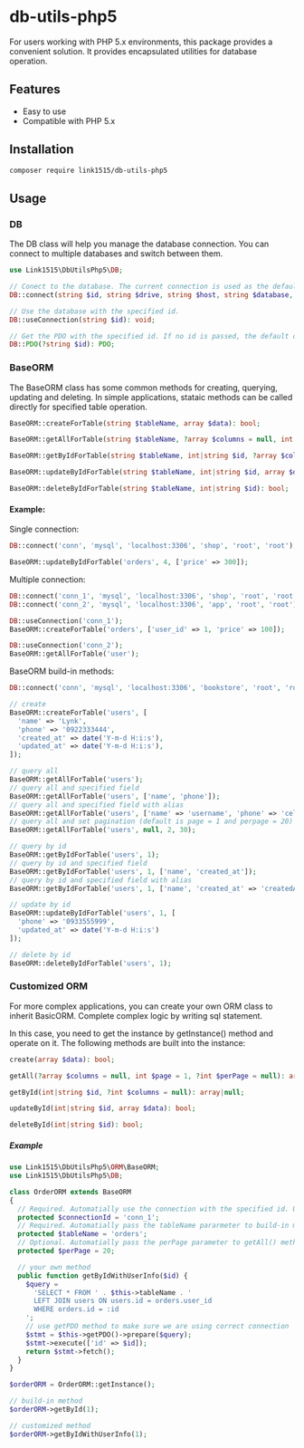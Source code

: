 # db-utils-php5

For users working with PHP 5.x environments, this package provides a convenient solution. It provides encapsulated utilities for database operation.

## Features

- Easy to use
- Compatible with PHP 5.x

## Installation

```bash
composer require link1515/db-utils-php5
```

## Usage

### DB

The DB class will help you manage the database connection. You can connect to multiple databases and switch between them.

```php
use Link1515\DbUtilsPhp5\DB;

// Conect to the database. The current connection is used as the default.
DB::connect(string $id, string $drive, string $host, string $database, string $user, string $password): void;

// Use the database with the specified id.
DB::useConnection(string $id): void;

// Get the PDO with the specified id. If no id is passed, the default connection PDO will be returned.
DB::PDO(?string $id): PDO;
```

### BaseORM

The BaseORM class has some common methods for creating, querying, updating and deleting. In simple applications, stataic methods can be called directly for specified table operation.

```php
BaseORM::createForTable(string $tableName, array $data): bool;

BaseORM::getAllForTable(string $tableName, ?array $columns = null, int $page = 1, int $perPage = 20): array;

BaseORM::getByIdForTable(string $tableName, int|string $id, ?array $columns = null): array|null;

BaseORM::updateByIdForTable(string $tableName, int|string $id, array $data): bool;

BaseORM::deleteByIdForTable(string $tableName, int|string $id): bool;
```

#### Example:

Single connection:

```php
DB::connect('conn', 'mysql', 'localhost:3306', 'shop', 'root', 'root');

BaseORM::updateByIdForTable('orders', 4, ['price' => 300]);
```

Multiple connection:

```php
DB::connect('conn_1', 'mysql', 'localhost:3306', 'shop', 'root', 'root');
DB::connect('conn_2', 'mysql', 'localhost:3306', 'app', 'root', 'root');

DB::useConnection('conn_1');
BaseORM::createForTable('orders', ['user_id' => 1, 'price' => 100]);

DB::useConnection('conn_2');
BaseORM::getAllForTable('user');
```

BaseORM build-in methods:

```php
DB::connect('conn', 'mysql', 'localhost:3306', 'bookstore', 'root', 'root');

// create
BaseORM::createForTable('users', [
  'name' => 'Lynk',
  'phone' => '0922333444',
  'created_at' => date('Y-m-d H:i:s'),
  'updated_at' => date('Y-m-d H:i:s'),
]);

// query all
BaseORM::getAllForTable('users');
// query all and specified field
BaseORM::getAllForTable('users', ['name', 'phone']);
// query all and specified field with alias
BaseORM::getAllForTable('users', ['name' => 'username', 'phone' => 'cellphone']);
// query all and set pagination (default is page = 1 and perpage = 20)
BaseORM::getAllForTable('users', null, 2, 30);

// query by id
BaseORM::getByIdForTable('users', 1);
// query by id and specified field
BaseORM::getByIdForTable('users', 1, ['name', 'created_at']);
// query by id and specified field with alias
BaseORM::getByIdForTable('users', 1, ['name', 'created_at' => 'createdAt']);

// update by id
BaseORM::updateByIdForTable('users', 1, [
  'phone' => '0933555999',
  'updated_at' => date('Y-m-d H:i:s')
]);

// delete by id
BaseORM::deleteByIdForTable('users', 1);
```

### Customized ORM

For more complex applications, you can create your own ORM class to inherit BasicORM. Complete complex logic by writing sql statement.

In this case, you need to get the instance by getInstance() method and operate on it. The following methods are built into the instance:

```php
create(array $data): bool;

getAll(?array $columns = null, int $page = 1, ?int $perPage = null): array;

getById(int|string $id, ?int $columns = null): array|null;

updateById(int|string $id, array $data): bool;

deleteById(int|string $id): bool;
```

##### Example

```php
use Link1515\DbUtilsPhp5\ORM\BaseORM;
use Link1515\DbUtilsPhp5\DB;

class OrderORM extends BaseORM
{
  // Required. Automatially use the connection with the specified id. Use $this->getPDO() to get connection.
  protected $connectionId = 'conn_1';
  // Required. Automatially pass the tableName pararmeter to build-in methods (getAll(), getById(), create(), deleteById()).
  protected $tableName = 'orders';
  // Optional. Automatially pass the perPage parameter to getAll() method. The default value is 20.
  protected $perPage = 20;

  // your own method
  public function getByIdWithUserInfo($id) {
    $query =
      'SELECT * FROM ' . $this->tableName . '
      LEFT JOIN users ON users.id = orders.user_id
      WHERE orders.id = :id
    ';
    // use getPDO method to make sure we are using correct connection
    $stmt = $this->getPDO()->prepare($query);
    $stmt->execute(['id' => $id]);
    return $stmt->fetch();
  }
}
```

```php
$orderORM = OrderORM::getInstance();

// build-in method
$orderORM->getById(1);

// customized method
$orderORM->getByIdWithUserInfo(1);
```
